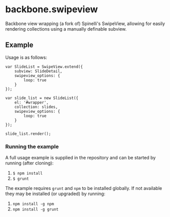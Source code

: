 # backbone.swipeview
Backbone view wrapping (a fork of) Spinelli's SwipeView, allowing for
easily rendering collections using a manually definable subview.

## Example
Usage is as follows:

    var SlideList = SwipeView.extend({
        subview: SlideDetail,
        swipeview_options: {
            loop: true
        }
    });

    var slide_list = new SlideList({
        el: '#wrapper',
        collection: slides,
        swipeview_options: {
            loop: true
        }
    });

    slide_list.render();

### Running the example
A full usage example is supplied in the repository and can be started by
running (after cloning):

1. ``$ npm install``
2. ``$ grunt``

The example requires ``grunt`` and ``npm`` to be installed globally. If not
available they may be installed (or upgraded) by running:

1. ``npm install -g npm``
2. ``npm install -g grunt``

